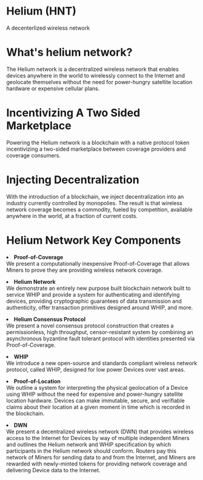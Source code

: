# Helium (HNT)

A decenterlized wireless network

# What's helium network?

The Helium network is a decentralized wireless network
that enables devices anywhere in the world to wirelessly
connect to the Internet and geolocate themselves without
the need for power-hungry satellite location hardware or
expensive cellular plans.

# Incentivizing A Two Sided Marketplace

Powering the Helium network is
a blockchain with a native protocol token incentivizing a two-sided marketplace between coverage providers and coverage
consumers.

# Injecting Decentralization

With the introduction of a blockchain, we inject
decentralization into an industry currently controlled by
monopolies. The result is that wireless network coverage
becomes a commodity, fueled by competition, available
anywhere in the world, at a fraction of current costs.

# Helium Network Key Components

**<li>Proof-of-Coverage** <br/>
We present a computationally inexpensive Proof-of-Coverage that allows Miners to prove they
are providing wireless network coverage.</li>

**<li>Helium Network** <br/>
We demonstrate an entirely new purpose built blockchain network built to service WHIP and provide a system for authenticating and identifying devices,
providing cryptographic guarantees of data transmission
and authenticity, offer transaction primitives designed
around WHIP, and more.</li>

**<li>Helium Consensus Protocol** <br/>
We present a novel consensus
protocol construction that creates a permissionless, high
throughput, censor-resistant system by combining an asynchronous byzantine fault tolerant protocol with identities
presented via Proof-of-Coverage.</li>

**<li>WHIP** <br/>
We introduce a new open-source and standards compliant wireless network protocol, called WHIP, designed for low power Devices over vast areas.</li>

**<li>Proof-of-Location** <br/>
We outline a system for interpreting the
physical geolocation of a Device using WHIP without the
need for expensive and power-hungry satellite location
hardware. Devices can make immutable, secure, and
verifiable claims about their location at a given moment
in time which is recorded in the blockchain.

</li>

**<li>DWN** <br/>
We present a decentralized wireless network (DWN)
that provides wireless access to the Internet for Devices
by way of multiple independent Miners and outlines the
Helium network and WHIP specification by which participants in the Helium network should conform. Routers
pay this network of Miners for sending data to and from
the Internet, and Miners are rewarded with newly-minted
tokens for providing network coverage and delivering Device data to the Internet.

 </li>
